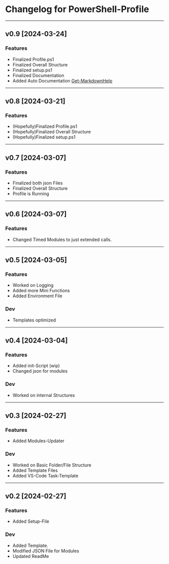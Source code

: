 # Changelog for PowerShell-Profile

---

## v0.9 [2024-03-24]

### Features

- Finalized Profile.ps1
- Finalized Overall Structure
- Finalized setup.ps1
- Finalized Documentation
- Added Auto Documentation [Get-MarkdownHelp](https://github.com/iRon7/Get-MarkdownHelp)

---

## v0.8 [2024-03-21]

### Features

- (Hopefully)Finalized Profile.ps1
- (Hopefully)Finalized Overall Structure
- (Hopefully)Finalized setup.ps1

---

## v0.7 [2024-03-07]

### Features

- Finalized both json Files
- Finalized Overall Structure
- Profile is Running

---

## v0.6 [2024-03-07]

### Features

- Changed Timed Modules to just extended calls.

---

## v0.5 [2024-03-05]

### Features

- Worked on Logging
- Added more Mini Functions
- Added Environment File

### Dev

- Templates optimized

---

## v0.4 [2024-03-04]

### Features

- Added init-Script (wip)
- Changed json for modules

### Dev

- Worked on internal Structures

---

## v0.3 [2024-02-27]

### Features

- Added Modules-Updater

### Dev

- Worked on Basic Folder/File Structure
- Added Template Files
- Added VS-Code Task-Template

---

## v0.2 [2024-02-27]

### Features

- Added Setup-File

### Dev

- Added Template.
- Modified JSON File for Modules
- Updated ReadMe
